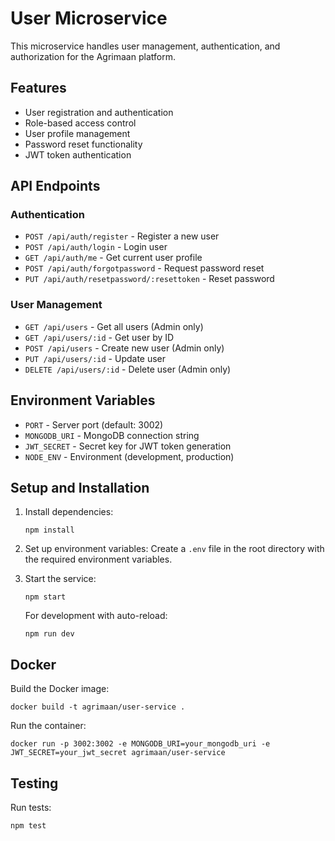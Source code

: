 # User Microservice

This microservice handles user management, authentication, and authorization for the Agrimaan platform.

## Features

- User registration and authentication
- Role-based access control
- User profile management
- Password reset functionality
- JWT token authentication

## API Endpoints

### Authentication

- `POST /api/auth/register` - Register a new user
- `POST /api/auth/login` - Login user
- `GET /api/auth/me` - Get current user profile
- `POST /api/auth/forgotpassword` - Request password reset
- `PUT /api/auth/resetpassword/:resettoken` - Reset password

### User Management

- `GET /api/users` - Get all users (Admin only)
- `GET /api/users/:id` - Get user by ID
- `POST /api/users` - Create new user (Admin only)
- `PUT /api/users/:id` - Update user
- `DELETE /api/users/:id` - Delete user (Admin only)

## Environment Variables

- `PORT` - Server port (default: 3002)
- `MONGODB_URI` - MongoDB connection string
- `JWT_SECRET` - Secret key for JWT token generation
- `NODE_ENV` - Environment (development, production)

## Setup and Installation

1. Install dependencies:
   ```
   npm install
   ```

2. Set up environment variables:
   Create a `.env` file in the root directory with the required environment variables.

3. Start the service:
   ```
   npm start
   ```

   For development with auto-reload:
   ```
   npm run dev
   ```

## Docker

Build the Docker image:
```
docker build -t agrimaan/user-service .
```

Run the container:
```
docker run -p 3002:3002 -e MONGODB_URI=your_mongodb_uri -e JWT_SECRET=your_jwt_secret agrimaan/user-service
```

## Testing

Run tests:
```
npm test
```